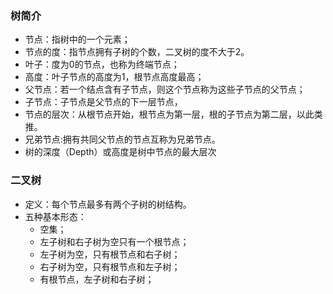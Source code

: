 ### 树简介
- 节点：指树中的一个元素；
- 节点的度：指节点拥有子树的个数，二叉树的度不大于2。
- 叶子：度为0的节点，也称为终端节点；
- 高度：叶子节点的高度为1，根节点高度最高；
- 父节点：若一个结点含有子节点，则这个节点称为这些子节点的父节点；
- 子节点：子节点是父节点的下一层节点，
- 节点的层次：从根节点开始，根节点为第一层，根的子节点为第二层，以此类推。
- 兄弟节点:拥有共同父节点的节点互称为兄弟节点。
- 树的深度（Depth）或高度是树中节点的最大层次
### 二叉树
- 定义：每个节点最多有两个子树的树结构。
- 五种基本形态：
  * 空集；
  * 左子树和右子树为空只有一个根节点；
  * 左子树为空，只有根节点和右子树；
  * 右子树为空，只有根节点和左子树；
  * 有根节点，左子树和右子树；
 ### 
